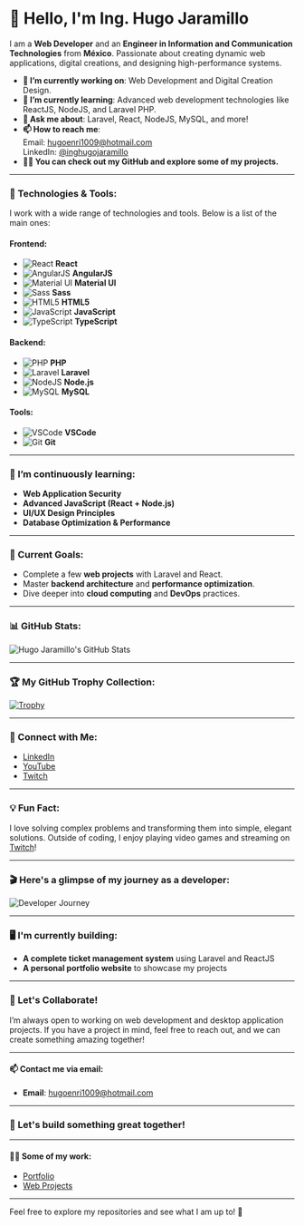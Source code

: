 # 👋 Hello, I'm Ing. Hugo Jaramillo

I am a **Web Developer** and an **Engineer in Information and Communication Technologies** from **México**. Passionate about creating dynamic web applications, digital creations, and designing high-performance systems.

- **🔭 I’m currently working on**: Web Development and Digital Creation Design.
- **🌱 I’m currently learning**: Advanced web development technologies like ReactJS, NodeJS, and Laravel PHP.
- **💬 Ask me about**: Laravel, React, NodeJS, MySQL, and more!
- **📫 How to reach me**:  
  Email: [hugoenri1009@hotmail.com](mailto:hugoenri1009@hotmail.com)  
  LinkedIn: [@inghugojaramillo](https://www.linkedin.com/in/inghugojaramillo/)
- **👨‍💻 You can check out my GitHub and explore some of my projects.**

---

### 🔧 Technologies & Tools:

I work with a wide range of technologies and tools. Below is a list of the main ones:

#### Frontend:
- ![React](https://github.com/devicons/devicon/blob/master/icons/react/react-original-wordmark.svg) **React**
- ![AngularJS](https://github.com/devicons/devicon/blob/master/icons/angularjs/angularjs-plain-wordmark.svg) **AngularJS**
- ![Material UI](https://github.com/devicons/devicon/blob/master/icons/materialui/materialui-original.svg) **Material UI**
- ![Sass](https://github.com/devicons/devicon/blob/master/icons/sass/sass-original.svg) **Sass**
- ![HTML5](https://github.com/devicons/devicon/blob/master/icons/html5/html5-original.svg) **HTML5**
- ![JavaScript](https://github.com/devicons/devicon/blob/master/icons/javascript/javascript-original.svg) **JavaScript**
- ![TypeScript](https://github.com/devicons/devicon/blob/master/icons/typescript/typescript-original.svg) **TypeScript**

#### Backend:
- ![PHP](https://github.com/devicons/devicon/blob/master/icons/php/php-original.svg) **PHP**
- ![Laravel](https://github.com/devicons/devicon/blob/master/icons/laravel/laravel-line.svg) **Laravel**
- ![NodeJS](https://github.com/devicons/devicon/blob/master/icons/nodejs/nodejs-original-wordmark.svg) **Node.js**
- ![MySQL](https://github.com/devicons/devicon/blob/master/icons/mysql/mysql-original-wordmark.svg) **MySQL**

#### Tools:
- ![VSCode](https://github.com/devicons/devicon/blob/master/icons/vscode/vscode-original-wordmark.svg) **VSCode**
- ![Git](https://github.com/devicons/devicon/blob/master/icons/git/git-original-wordmark.svg) **Git**

---

### 🌱 I’m continuously learning:
- **Web Application Security**
- **Advanced JavaScript (React + Node.js)**
- **UI/UX Design Principles**
- **Database Optimization & Performance**

---

### 🎯 Current Goals:
- Complete a few **web projects** with Laravel and React.
- Master **backend architecture** and **performance optimization**.
- Dive deeper into **cloud computing** and **DevOps** practices.

---

### 📊 GitHub Stats:

![Hugo Jaramillo's GitHub Stats](https://github-readme-stats.vercel.app/api?username=Jaramill0&show_icons=true&theme=dark)

---

### 🏆 My GitHub Trophy Collection:

[![Trophy](https://github-profile-trophy.vercel.app/?username=Jaramill0&theme=onedark&row=1&column=7&margin-w=15&margin-h=15)](https://github.com/ryo-ma/github-profile-trophy)

---

### 🌟 Connect with Me:

- [LinkedIn](https://www.linkedin.com/in/inghugojaramillo/)
- [YouTube](https://www.youtube.com/channel/UCMzYf5QBRcezn1h6tLeMg5Q)
- [Twitch](https://www.twitch.tv/theyoung7)

---

### 💡 Fun Fact:
I love solving complex problems and transforming them into simple, elegant solutions. Outside of coding, I enjoy playing video games and streaming on [Twitch](https://www.twitch.tv/theyoung7)!

---

### 🎬 Here's a glimpse of my journey as a developer:

![Developer Journey](https://media.giphy.com/media/dWesBcTLavkZuG35MI/giphy.gif)

---

### 🖥️ I'm currently building:

- **A complete ticket management system** using Laravel and ReactJS
- **A personal portfolio website** to showcase my projects

---

### 🙏 Let's Collaborate!

I’m always open to working on web development and desktop application projects. If you have a project in mind, feel free to reach out, and we can create something amazing together!

---

#### 📫 Contact me via email:
- **Email**: [hugoenri1009@hotmail.com](mailto:hugoenri1009@hotmail.com)

---

### 🚀 Let's build something great together!

---

#### 👨‍💻 Some of my work:
- [Portfolio](https://github.com/Jaramill0)
- [Web Projects](https://github.com/Jaramill0)

---

Feel free to explore my repositories and see what I am up to! 🚀

